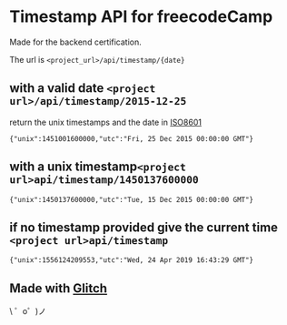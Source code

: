 Timestamp API for freecodeCamp
=================

Made for the backend certification.

The url is `<project_url>/api/timestamp/{date}`

## with a valid date  `<project url>/api/timestamp/2015-12-25`

return the unix timestamps and the date in [ISO8601](https://fr.wikipedia.org/wiki/ISO_8601])

```
{"unix":1451001600000,"utc":"Fri, 25 Dec 2015 00:00:00 GMT"}
```

## with a unix timestamp`<project url>api/timestamp/1450137600000`

```
{"unix":1450137600000,"utc":"Tue, 15 Dec 2015 00:00:00 GMT"}
```
## if no timestamp provided give the current time `<project url>api/timestamp`
```
{"unix":1556124209553,"utc":"Wed, 24 Apr 2019 16:43:29 GMT"}
```


Made with [Glitch](https://glitch.com/)
-------------------

\ ゜o゜)ノ
